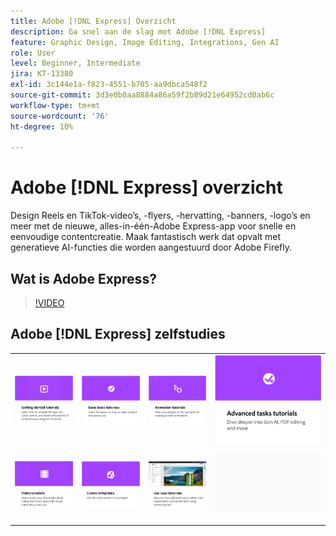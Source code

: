 ```yaml
---
title: Adobe [!DNL Express] Overzicht
description: Ga snel aan de slag met Adobe [!DNL Express]
feature: Graphic Design, Image Editing, Integrations, Gen AI
role: User
level: Beginner, Intermediate
jira: KT-13380
exl-id: 3c144e1a-f823-4551-b705-aa9dbca548f2
source-git-commit: 3d3e0b0aa8884a86a59f2b89d21e64952cd0ab6c
workflow-type: tm+mt
source-wordcount: '76'
ht-degree: 10%

---
```


# Adobe [!DNL Express] overzicht

Design Reels en TikTok-video’s, -flyers, -hervatting, -banners, -logo’s en meer met de nieuwe, alles-in-één-Adobe Express-app voor snelle en eenvoudige contentcreatie. Maak fantastisch werk dat opvalt met generatieve AI-functies die worden aangestuurd door Adobe Firefly.

## Wat is Adobe Express?

>[!VIDEO](https://video.tv.adobe.com/v/3420225?quality=12&learn=on&hidetitle=true)

## Adobe [!DNL Express] zelfstudies

<table style="table-layout:fixed">
<tr>
   <td>
      <a href="https://experienceleague.adobe.com/docs/creative-cloud-enterprise-learn/cce-learning-hub/expressoverview/expresshowto/overview-express-how-to.html?#getting-started">
         <img alt="Aan de slag - zelfstudies" src="assets/get-started.png" />
      </a>
   </td>
   <td>
      <a href="https://experienceleague.adobe.com/docs/creative-cloud-enterprise-learn/cce-learning-hub/expressoverview/expresshowto/overview-express-how-to.html#basic-tasks">
         <img alt="Zelfstudies voor basistaken" src="assets/basic-tasks.png" />
      </a>
   </td>
   <td>
      <a href="https://experienceleague.adobe.com/docs/creative-cloud-enterprise-learn/cce-learning-hub/expressoverview/expresshowto/overview-express-how-to.html#animation">
         <img alt="Zelfstudies over animatie" src="assets/animation.png" />
      </a>
  </td>
   <td>
      <a href="https://experienceleague.adobe.com/docs/creative-cloud-enterprise-learn/cce-learning-hub/expressoverview/expresshowto/overview-express-how-to.html#advanced-tasks">
         <img alt="Zelfstudies over animatie" src="assets/advanced-tasks.png" />
      </a>
  </td>
</tr>
<tr>
   <td>
      <a href="https://experienceleague.adobe.com/docs/creative-cloud-enterprise-learn/cce-learning-hub/expressoverview/expresshowto/overview-express-how-to.html#video">
         <img alt="Videozelfstudies" src="assets/video.png" />
      </a>
   </td>
   <td>
      <a href="https://experienceleague.adobe.com/docs/creative-cloud-enterprise-learn/cce-learning-hub/expressoverview/expresshowto/overview-express-how-to.html#templates">
         <img alt="Videozelfstudies" src="assets/templates.png" />
      </a>
   </td>
  <td>
      <a href="overview-express-use-case-tutorials.md">
         <img alt="Zelfstudies over het gebruik van Adoben Express" src="assets/use-case-tutorials.png" />
      </a>
   </td>
  <td>
    <img alt="Spacer" src="../assets/Gray_thumbnail.png" />
    <div>
    <br>
  </td>
</tr>
</table>